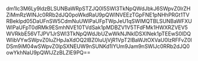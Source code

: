 dm1lc3M6Ly9ldzBLSUNBaWRpSTZJQ0l5SWl3TkNpQWdJbkJ6SWpvZ0lrZHZiMmRzWlNJc0RRb2dJQ0poWkdRaU9pQWlNVEEzTGpFNE1pNHhPRGt1TVRBeklpd05DaUFnSW5CdmNuUWlPaUFpTWpJeU1qSWlMQTBLSUNBaWFXUWlPaUFpT0dRMk9ESmhNVE10TVdSak1pMDBZV1V5TFdFMk1HWXRZVEV5WVRkbE56VTJPV1JrSWl3TkNpQWdJbUZwWkNJNklDSXlNek1pTEEwS0lDQWlibVYwSWpvZ0luZHpJaXdOQ2lBZ0luUjVjR1VpT2lBaWJtOXVaU0lzRFFvZ0lDSm9iM04wSWpvZ0lpSXNEUW9nSUNKd1lYUm9Jam9nSWlJc0RRb2dJQ0owYkhNaU9pQWlJZzBLZlE9PQ==
